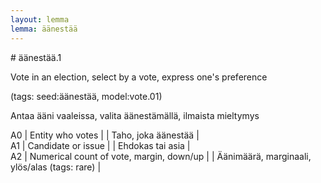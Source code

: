 ```yaml
---
layout: lemma
lemma: äänestää
---
```


<div class="sense">
# <span class="sensename">äänestää.1</span>

<span class="description">Vote in an election, select by a vote, express one's preference</span>

(tags: seed:äänestää, model:vote.01)

<span class="description">Antaa ääni vaaleissa, valita äänestämällä, ilmaista mieltymys</span>

A0 | Entity who votes |   | Taho, joka äänestää |  
A1 | Candidate or issue |   | Ehdokas tai asia |  
A2 | Numerical count of vote, margin, down/up |   | Äänimäärä, marginaali, ylös/alas (tags: rare) |  

</div>

